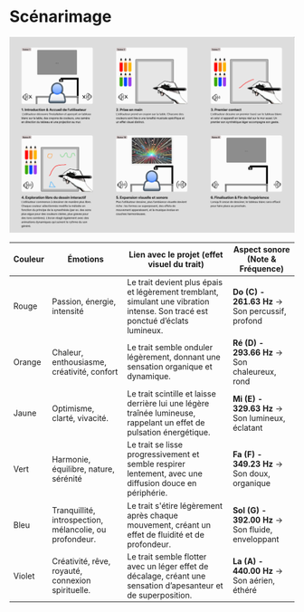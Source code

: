 # Scénarimage

![Scénarimage](../../medias/images/scenarimage/storyboard.png)

| Couleur | Émotions                                                | Lien avec le projet (effet visuel du trait)                                                                                   | Aspect sonore (Note & Fréquence)                  |
| ------- | ------------------------------------------------------- | ----------------------------------------------------------------------------------------------------------------------------- | ------------------------------------------------- |
| Rouge   | Passion, énergie, intensité                             | Le trait devient plus épais et légèrement tremblant, simulant une vibration intense. Son tracé est ponctué d’éclats lumineux. | **Do (C) - 261.63 Hz** → Son percussif, profond   |
| Orange  | Chaleur, enthousiasme, créativité, confort              | Le trait semble onduler légèrement, donnant une sensation organique et dynamique.                                             | **Ré (D) - 293.66 Hz** → Son chaleureux, rond     |
| Jaune   | Optimisme, clarté, vivacité.                            | Le trait scintille et laisse derrière lui une légère traînée lumineuse, rappelant un effet de pulsation énergétique.          | **Mi (E) - 329.63 Hz** → Son lumineux, éclatant   |
| Vert    | Harmonie, équilibre, nature, sérénité                   | Le trait se lisse progressivement et semble respirer lentement, avec une diffusion douce en périphérie.                       | **Fa (F) - 349.23 Hz** → Son doux, organique      |
| Bleu    | Tranquillité, introspection, mélancolie, ou profondeur. | Le trait s'étire légèrement après chaque mouvement, créant un effet de fluidité et de profondeur.                             | **Sol (G) - 392.00 Hz** → Son fluide, enveloppant |
| Violet  | Créativité, rêve, royauté, connexion spirituelle.       | Le trait semble flotter avec un léger effet de décalage, créant une sensation d’apesanteur et de superposition.               | **La (A) - 440.00 Hz** → Son aérien, éthéré       |
